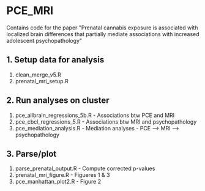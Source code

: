 # PCE_MRI
Contains code for the paper "Prenatal cannabis exposure is associated with localized brain differences that partially mediate associations with increased adolescent psychopathology"

## 1. Setup data for analysis
1. clean_merge_v5.R
2. prenatal_mri_setup.R

## 2. Run analyses on cluster
1. pce_allbrain_regressions_5b.R - Associations btw PCE and MRI
2. pce_cbcl_regressions_5.R - Associations btw MRI and psychopathology
3. pce_mediation_analysis.R - Mediation analyses - PCE --> MRI --> psychopathology

## 3. Parse/plot
1. parse_prenatal_output.R - Compute corrected p-values
2. prenatal_mri_figure.R - Figueres 1 & 3
3. pce_manhattan_plot2.R - Figure 2
